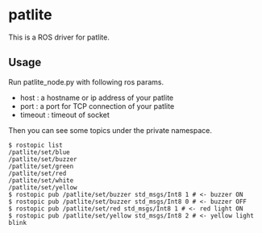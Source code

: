 patlite
=======

This is a ROS driver for patlite.

Usage
-----

Run patlite_node.py with following ros params.

- host : a hostname or ip address of your patlite
- port : a port for TCP connection of your patlite
- timeout : timeout of socket

Then you can see some topics under the private namespace.

    $ rostopic list
    /patlite/set/blue
    /patlite/set/buzzer
    /patlite/set/green
    /patlite/set/red
    /patlite/set/white
    /patlite/set/yellow
    $ rostopic pub /patlite/set/buzzer std_msgs/Int8 1 # <- buzzer ON
    $ rostopic pub /patlite/set/buzzer std_msgs/Int8 0 # <- buzzer OFF
    $ rostopic pub /patlite/set/red std_msgs/Int8 1 # <- red light ON
    $ rostopic pub /patlite/set/yellow std_msgs/Int8 2 # <- yellow light blink

